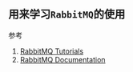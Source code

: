 ## 用来学习`RabbitMQ`的使用
参考
1. [RabbitMQ Tutorials](https://www.rabbitmq.com/getstarted.html)
2. [RabbitMQ Documentation](https://www.rabbitmq.com/documentation.html)
